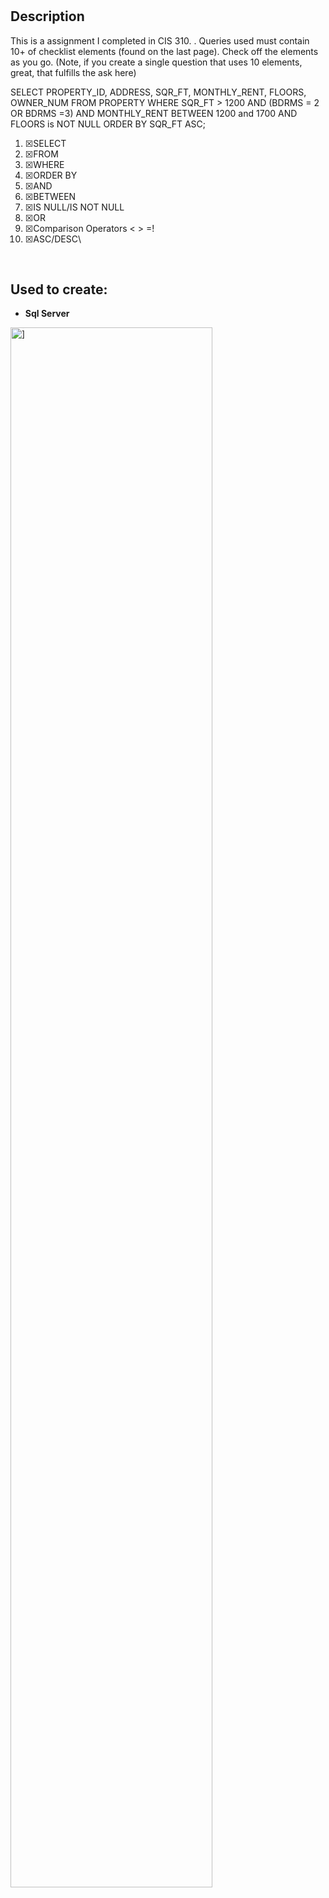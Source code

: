 <h1></h1>

<h2>Description</h2>
This is a assignment I completed in CIS 310. 
. Queries used must contain 10+ of checklist elements (found on the last page). Check off the elements as you go. (Note, if you create a single question that uses 10 elements, great, that fulfills the ask here)

SELECT PROPERTY_ID, ADDRESS, SQR_FT, MONTHLY_RENT, FLOORS, OWNER_NUM
FROM PROPERTY
WHERE SQR_FT > 1200
AND (BDRMS = 2 OR BDRMS =3)
AND MONTHLY_RENT BETWEEN 1200 and 1700
AND FLOORS is NOT NULL
ORDER BY SQR_FT ASC;

1.	☒SELECT
2.	☒FROM
3.	☒WHERE
4.	☒ORDER BY
5.	☒AND
6.	☒BETWEEN
7.	☒IS NULL/IS NOT NULL
8.	☒OR
9.	☒Comparison Operators < > =!
10.	☒ASC/DESC\


<br />


<h2>Used to create:</h2>

- <b>Sql Server</b> 

<img src="https://i.imgur.com/JoxTQ2n.png" height="80%" width="80%" alt="]"/>
